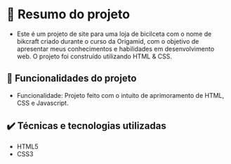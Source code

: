 <h1> 📁 Resumo do projeto</h1>

- Este é um projeto de site para uma loja de bicilceta com o nome de bikcraft criado durante o curso da Origamid, com o objetivo de apresentar meus conhecimentos e habilidades em desenvolvimento web. O projeto foi construído utilizando HTML & CSS.

🔨 Funcionalidades do projeto
---
- Funcionalidade: Projeto feito com o intuito de aprimoramento de HTML, CSS e Javascript.


✔️ Técnicas e tecnologias utilizadas
---
- HTML5
- CSS3
